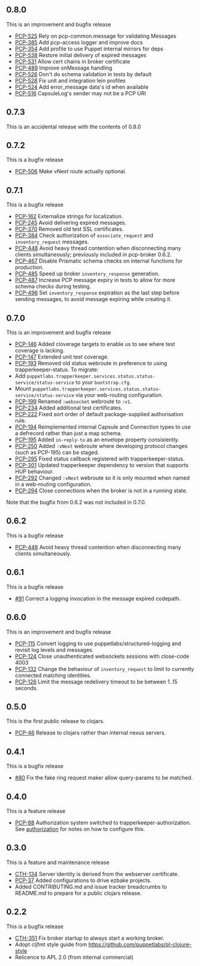 ## 0.8.0

This is an improvement and bugfix release

* [PCP-525](https://tickets.puppetlabs.com/browse/PCP-525) Rely on
pcp-common.message for validating Messages
* [PCP-385](https://tickets.puppetlabs.com/browse/PCP-385) Add pcp-access logger
and improve docs
* [PCP-354](https://tickets.puppetlabs.com/browse/PCP-354) Add profile to use
Puppet internal mirrors for deps
* [PCP-538](https://tickets.puppetlabs.com/browse/PCP-538) Restore initial
delivery of expired messages
* [PCP-531](https://tickets.puppetlabs.com/browse/PCP-531) Allow cert chains in
broker certificate
* [PCP-489](https://tickets.puppetlabs.com/browse/PCP-489) Improve onMessage
handling
* [PCP-526](https://tickets.puppetlabs.com/browse/PCP-526) Don't do schema
validation in tests by default
* [PCP-528](https://tickets.puppetlabs.com/browse/PCP-528) Fix unit and
integration lein profiles
* [PCP-524](https://tickets.puppetlabs.com/browse/PCP-524) Add error_message
data's id when available
* [PCP-516](https://tickets.puppetlabs.com/browse/PCP-516) CapsuleLog's sender
may not be a PCP URI

## 0.7.3

This is an accidental release with the contents of 0.8.0

## 0.7.2

This is a bugfix release

* [PCP-506](https://tickets.puppetlabs.com/browse/PCP-506) Make vNext route
  actually optional.

## 0.7.1

This is a bugfix release

* [PCP-162](https://tickets.puppetlabs.com/browse/PCP-162) Externalize strings
  for localization.
* [PCP-245](https://tickets.puppetlabs.com/browse/PCP-245) Avoid delivering
  expired messages.
* [PCP-370](https://tickets.puppetlabs.com/browse/PCP-370) Removed old test
  SSL certificates.
* [PCP-384](https://tickets.puppetlabs.com/browse/PCP-384) Check authorization
  of `associate_request` and `inventory_request` messages.
* [PCP-448](https://tickets.puppetlabs.com/browse/PCP-448) Avoid heavy thread
  contention when disconnecting many clients simultaneously; previously
  included in pcp-broker 0.6.2.
* [PCP-467](https://tickets.puppetlabs.com/browse/PCP-467) Disable Prismatic
  schema checks on internal functions for production.
* [PCP-485](https://tickets.puppetlabs.com/browse/PCP-485) Speed up broker
  `inventory_response` generation.
* [PCP-487](https://tickets.puppetlabs.com/browse/PCP-487) Increase PCP
  message expiry in tests to allow for more schema checks during testing.
* [PCP-496](https://tickets.puppetlabs.com/browse/PCP-496) Set
  `inventory_response` expiration as the last step before sending messages,
  to avoid message expiring while creating it.

## 0.7.0

This is an improvement and bugfix release

* [PCP-146](https://tickets.puppetlabs.com/browse/PCP-146) Added cloverage
  targets to enable us to see where test coverage is lacking.
* [PCP-147](https://tickets.puppetlabs.com/browse/PCP-147) Extended unit test
  coverage.
* [PCP-193](https://tickets.puppetlabs.com/browse/PCP-193) Removed old
  status webroute in preference to using trapperkeeper-status.  To migrate:
 * Add
   `puppetlabs.trapperkeeper.services.status.status-service/status-service`
   to your `bootstrap.cfg`.
 * Mount
   `puppetlabs.trapperkeeper.services.status.status-service/status-service`
   via your web-routing configuration.
* [PCP-199](https://tickets.puppetlabs.com/browse/PCP-199) Renamed
  `:websocket` webroute to `:v1`.
* [PCP-234](https://tickets.puppetlabs.com/browse/PCP-234) Added
  additional test certificates.
* [PCP-222](https://tickets.puppetlabs.com/browse/PCP-222) Fixed sort
  order of default package-supplied authorisation rule.
* [PCP-194](https://tickets.puppetlabs.com/browse/PCP-194)
  Reimplemented internal Capsule and Connection types to use a
  defrecord rather than just a map schema.
* [PCP-195](https://tickets.puppetlabs.com/browse/PCP-195) Added
  `in-reply-to` as an envelope property consistently.
* [PCP-250](https://tickets.puppetlabs.com/browse/PCP-250) Added
  `:vNext` webroute where developing protocol changes (such as
  PCP-195) can be staged.
* [PCP-295](https://tickets.puppetlabs.com/browse/PCP-295) Fixed
  status callback registered with trapperkeeper-status.
* [PCP-301](https://tickets.puppetlabs.com/browse/PCP-301) Updated
  trapperkeeper dependency to version that supports HUP behaviour.
* [PCP-292](https://tickets.puppetlabs.com/browse/PCP-292) Changed
  `:vNext` webroute so it is only mounted when named in a web-routing
  configuration.
* [PCP-294](https://tickets.puppetlabs.com/browse/PCP-294) Close
  connections when the broker is not in a running state.

Note that the bugfix from 0.6.2 was not included in 0.7.0.

## 0.6.2

This is a bugfix release

* [PCP-448](https://tickets.puppetlabs.com/browse/PCP-448) Avoid heavy thread
  contention when disconnecting many clients simultaneously.

## 0.6.1

This is a bugfix release

* [#91](https://github.com/puppetlabs/pcp-broker/pull/91) Correct a logging
  invocation in the message expired codepath.

## 0.6.0

This is an improvement and bugfix release

* [PCP-115](https://tickets.puppetlabs.com/browse/PCP-115) Convert logging to
  use puppetlabs/structured-logging and revisit log levels and messages.
* [PCP-124](https://tickets.puppetlabs.com/browse/PCP-124) Close
  unauthenticated websockets sessions with close-code 4003
* [PCP-132](https://tickets.puppetlabs.com/browse/PCP-132) Change the behaviour
  of `inventory_request` to limit to currently connected matching identities.
* [PCP-126](https://tickets.puppetlabs.com/browse/PCP-126) Limit the message
  redelivery timeout to be between 1..15 seconds.

## 0.5.0

This is the first public release to clojars.

* [PCP-46](https://tickets.puppetlabs.com/browse/PCP-46) Release to clojars
  rather than internal nexus servers.

## 0.4.1

This is a bugfix release

* [#80](https://github.com/puppetlabs/pcp-broker/pull/80) Fix the fake ring
  request maker allow query-params to be matched.

## 0.4.0

This is a feature release

* [PCP-88](https://tickets.puppetlabs.com/browse/PCP-88) Authorization system
  switched to trapperkeeper-authorization.  See [authorization](doc/authorization.md)
  for notes on how to configure this.

## 0.3.0

This is a feature and maintenance release

* [CTH-134](https://tickets.puppetlabs.com/browse/CTH-134) Server
  identity is derived from the webserver certificate.
* [PCP-37](https://tickets.puppetlabs.com/browse/PCP-37) Added
  configurations to drive ezbake projects.
* Added CONTRIBUTING.md and issue tracker breadcrumbs to README.md to
  prepare for a public clojars release.

## 0.2.2

This is a bugfix release

* [CTH-351](https://tickets.puppetlabs.com/browse/CTH-351) Fix broker startup
  to always start a working broker.
* Adopt cljfmt style guide from https://github.com/puppetlabs/pl-clojure-style
* Relicence to APL 2.0 (from internal commercial)
